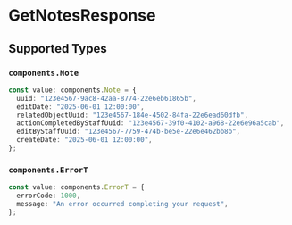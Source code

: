 # GetNotesResponse


## Supported Types

### `components.Note`

```typescript
const value: components.Note = {
  uuid: "123e4567-9ac8-42aa-8774-22e6eb61865b",
  editDate: "2025-06-01 12:00:00",
  relatedObjectUuid: "123e4567-184e-4502-84fa-22e6ead60dfb",
  actionCompletedByStaffUuid: "123e4567-39f0-4102-a968-22e6e96a5cab",
  editByStaffUuid: "123e4567-7759-474b-be5e-22e6e462bb8b",
  createDate: "2025-06-01 12:00:00",
};
```

### `components.ErrorT`

```typescript
const value: components.ErrorT = {
  errorCode: 1000,
  message: "An error occurred completing your request",
};
```

